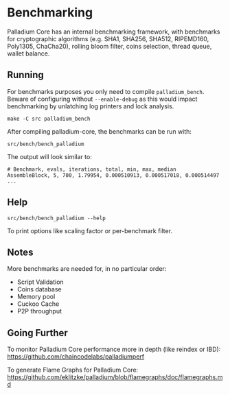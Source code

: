 Benchmarking
============

Palladium Core has an internal benchmarking framework, with benchmarks
for cryptographic algorithms (e.g. SHA1, SHA256, SHA512, RIPEMD160, Poly1305, ChaCha20), rolling bloom filter, coins selection,
thread queue, wallet balance.

Running
---------------------

For benchmarks purposes you only need to compile `palladium_bench`. Beware of configuring without `--enable-debug` as this would impact
benchmarking by unlatching log printers and lock analysis.

    make -C src palladium_bench

After compiling palladium-core, the benchmarks can be run with:

    src/bench/bench_palladium

The output will look similar to:
```
# Benchmark, evals, iterations, total, min, max, median
AssembleBlock, 5, 700, 1.79954, 0.000510913, 0.000517018, 0.000514497
...
```

Help
---------------------

    src/bench/bench_palladium --help

To print options like scaling factor or per-benchmark filter.

Notes
---------------------
More benchmarks are needed for, in no particular order:
- Script Validation
- Coins database
- Memory pool
- Cuckoo Cache
- P2P throughput

Going Further
--------------------

To monitor Palladium Core performance more in depth (like reindex or IBD): https://github.com/chaincodelabs/palladiumperf

To generate Flame Graphs for Palladium Core: https://github.com/eklitzke/palladium/blob/flamegraphs/doc/flamegraphs.md
